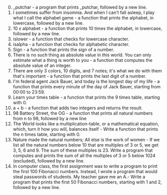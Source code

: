 0. _putchar -  a program that prints _putchar, followed by a new line.
1. I sometimes suffer from insomnia. And when I can't fall asleep, I play what I call the alphabet game - a function that prints the alphabet, in lowercase, followed by a new line.
2. 10 x alphabet - a function that prints 10 times the alphabet, in lowercase, followed by a new line.
3. islower - a function that checks for lowercase character.
4. isalpha - a function that checks for alphabetic character.
5. Sign - a function that prints the sign of a number.
6. There is no such thing as absolute value in this world. You can only estimate what a thing is worth to you - a function that computes the absolute value of an integer.
7. There are only 3 colors, 10 digits, and 7 notes; it's what we do with them that's important - a function that prints the last digit of a number.
8. I'm federal agent Jack Bauer, and today is the longest day of my life -  a function that prints every minute of the day of Jack Bauer, starting from 00:00 to 23:59.
9. Learn your times table -  a function that prints the 9 times table, starting with 0.
10. a + b - a function that adds two integers and returns the result.
11. 98 Battery Street, the OG - a function that prints all natural numbers from n to 98, followed by a new line
12. The World looks like a multiplication-table, or a mathematical equation, which, turn it how you will, balances itself - Write a function that prints the n times table, starting with 0.
13. Nature made the natural numbers; All else is the work of women - If we list all the natural numbers below 10 that are multiples of 3 or 5, we get 3, 5, 6 and 9. The sum of these multiples is 23. Write a program that computes and prints the sum of all the multiples of 3 or 5 below 1024 (excluded), followed by a new line.
14. In computer class, the first assignment was to write a program to print the first 100 Fibonacci numbers. Instead, I wrote a program that would steal passwords of students. My teacher gave me an A.- Write a program that prints the first 50 Fibonacci numbers, starting with 1 and 2, followed by a new line.

